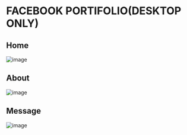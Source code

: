 # FACEBOOK PORTIFOLIO(DESKTOP ONLY)

## Home

![image](https://user-images.githubusercontent.com/77467410/194816476-ccde9b99-5c5d-457f-bb87-857c7aa43f7c.png)


## About 

![image](https://user-images.githubusercontent.com/77467410/194816525-03d0f08c-e3d8-4470-a167-adc6f39b586f.png)


## Message 

![image](https://user-images.githubusercontent.com/77467410/194816583-7acea950-53e8-49be-a41e-6c7dc8ef089b.png)
